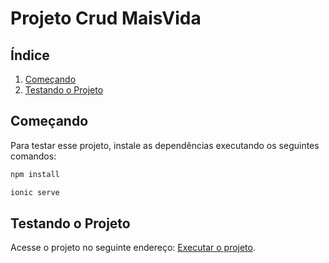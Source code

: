 
# Projeto Crud MaisVida

## Índice

1. [Começando](#getting-started)
2. [Testando o Projeto](#pages)



## <a name="getting-started"></a>Começando

Para testar esse projeto, instale as dependências executando os seguintes comandos:

```bash
npm install
```

```bash
ionic serve
```


## <a name="pages"></a>Testando o Projeto


Acesse o projeto no seguinte endereço: 
[Executar o projeto](https://josiel27.github.io/maisvida/docs/).

